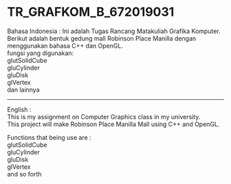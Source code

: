 # TR_GRAFKOM_B_672019031

Bahasa Indonesia :
Ini adalah Tugas Rancang Matakuliah Grafika Komputer.  
Berikut adalah bentuk gedung mall Robinson Place Manilla dengan menggunakan bahasa C++ dan OpenGL.  
fungsi yang digunakan:  
glutSolidCube  
gluCylinder  
gluDisk  
glVertex  
dan lainnya  

----
English :  
This is my assignment on Computer Graphics class in my university.  
This project will make Robinson Place Manilla Mall using C++ and OpenGL.  
  
Functions that being use are :  
glutSolidCube  
gluCylinder  
gluDisk  
glVertex  
and so forth  
